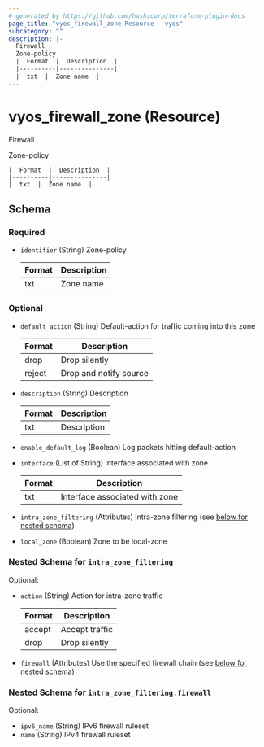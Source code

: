 ```yaml
---
# generated by https://github.com/hashicorp/terraform-plugin-docs
page_title: "vyos_firewall_zone Resource - vyos"
subcategory: ""
description: |-
  Firewall
  Zone-policy
  |  Format  |  Description  |
  |----------|---------------|
  |  txt  |  Zone name  |
---
```


# vyos_firewall_zone (Resource)

Firewall

Zone-policy

    |  Format  |  Description  |
    |----------|---------------|
    |  txt  |  Zone name  |



<!-- schema generated by tfplugindocs -->
## Schema

### Required

- `identifier` (String) Zone-policy

    |  Format  |  Description  |
    |----------|---------------|
    |  txt  |  Zone name  |

### Optional

- `default_action` (String) Default-action for traffic coming into this zone

    |  Format  |  Description  |
    |----------|---------------|
    |  drop  |  Drop silently  |
    |  reject  |  Drop and notify source  |
- `description` (String) Description

    |  Format  |  Description  |
    |----------|---------------|
    |  txt  |  Description  |
- `enable_default_log` (Boolean) Log packets hitting default-action
- `interface` (List of String) Interface associated with zone

    |  Format  |  Description  |
    |----------|---------------|
    |  txt  |  Interface associated with zone  |
- `intra_zone_filtering` (Attributes) Intra-zone filtering (see [below for nested schema](#nestedatt--intra_zone_filtering))
- `local_zone` (Boolean) Zone to be local-zone

<a id="nestedatt--intra_zone_filtering"></a>
### Nested Schema for `intra_zone_filtering`

Optional:

- `action` (String) Action for intra-zone traffic

    |  Format  |  Description  |
    |----------|---------------|
    |  accept  |  Accept traffic  |
    |  drop  |  Drop silently  |
- `firewall` (Attributes) Use the specified firewall chain (see [below for nested schema](#nestedatt--intra_zone_filtering--firewall))

<a id="nestedatt--intra_zone_filtering--firewall"></a>
### Nested Schema for `intra_zone_filtering.firewall`

Optional:

- `ipv6_name` (String) IPv6 firewall ruleset
- `name` (String) IPv4 firewall ruleset
